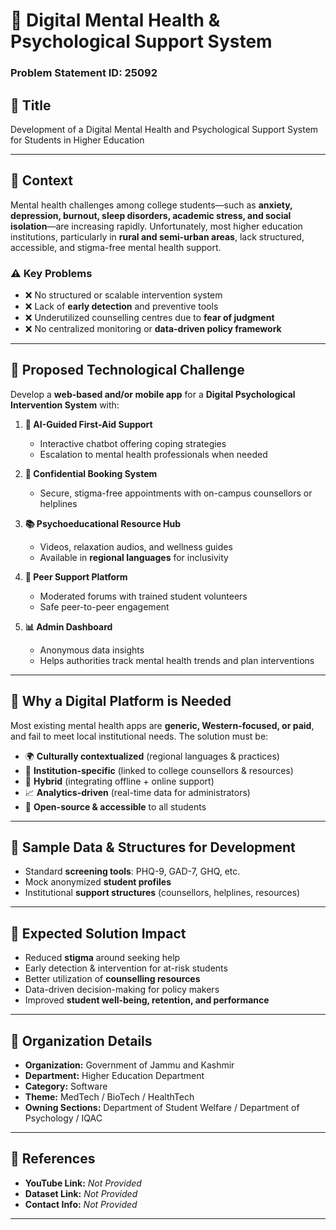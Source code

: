 # 🧠 Digital Mental Health & Psychological Support System  
### Problem Statement ID: 25092  

## 📌 Title  
Development of a Digital Mental Health and Psychological Support System for Students in Higher Education  

---

## 📝 Context  
Mental health challenges among college students—such as **anxiety, depression, burnout, sleep disorders, academic stress, and social isolation**—are increasing rapidly. Unfortunately, most higher education institutions, particularly in **rural and semi-urban areas**, lack structured, accessible, and stigma-free mental health support.  

### ⚠️ Key Problems  
- ❌ No structured or scalable intervention system  
- ❌ Lack of **early detection** and preventive tools  
- ❌ Underutilized counselling centres due to **fear of judgment**  
- ❌ No centralized monitoring or **data-driven policy framework**  

---

## 📝 Proposed Technological Challenge  
Develop a **web-based and/or mobile app** for a **Digital Psychological Intervention System** with:  

1. **🤖 AI-Guided First-Aid Support**  
   - Interactive chatbot offering coping strategies  
   - Escalation to mental health professionals when needed  

2. **📅 Confidential Booking System**  
   - Secure, stigma-free appointments with on-campus counsellors or helplines  

3. **📚 Psychoeducational Resource Hub**  
   - Videos, relaxation audios, and wellness guides  
   - Available in **regional languages** for inclusivity  

4. **👥 Peer Support Platform**  
   - Moderated forums with trained student volunteers  
   - Safe peer-to-peer engagement  

5. **📊 Admin Dashboard**  
   - Anonymous data insights  
   - Helps authorities track mental health trends and plan interventions  

---

## 📝 Why a Digital Platform is Needed  
Most existing mental health apps are **generic, Western-focused, or paid**, and fail to meet local institutional needs. The solution must be:  
- 🌍 **Culturally contextualized** (regional languages & practices)  
- 🏫 **Institution-specific** (linked to college counsellors & resources)  
- 📡 **Hybrid** (integrating offline + online support)  
- 📈 **Analytics-driven** (real-time data for administrators)  
- 💸 **Open-source & accessible** to all students  

---

## 📂 Sample Data & Structures for Development  
- Standard **screening tools**: PHQ-9, GAD-7, GHQ, etc.  
- Mock anonymized **student profiles**  
- Institutional **support structures** (counsellors, helplines, resources)  

---

## 🎯 Expected Solution Impact  
- Reduced **stigma** around seeking help  
- Early detection & intervention for at-risk students  
- Better utilization of **counselling resources**  
- Data-driven decision-making for policy makers  
- Improved **student well-being, retention, and performance**  

---

## 🏢 Organization Details  
- **Organization:** Government of Jammu and Kashmir  
- **Department:** Higher Education Department  
- **Category:** Software  
- **Theme:** MedTech / BioTech / HealthTech  
- **Owning Sections:** Department of Student Welfare / Department of Psychology / IQAC  

---

## 🔗 References  
- **YouTube Link:** _Not Provided_  
- **Dataset Link:** _Not Provided_  
- **Contact Info:** _Not Provided_  

---
